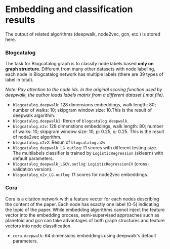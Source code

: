 # Embedding and classification results

The output of related algorithms (deepwalk, node2vec, gcn, etc.) is stored
here. 

### Blogcatalog

The task for Blogcatalog graph is to classify node labels based **only on graph
structure**. Different from many other datasets with node labeling, each node 
in Blogcatalog network has multiple labels (there are 39 types of label in total).

_Note: Pay attention to the node ids. In the original scoring function used by
deepwalk, the author loads labels matrix from a different dataset (.mat file)._

- `blogcatalog.deepwalk`: 128 dimensions embeddings, walk length: 80;
number of walks: 10; skipgram window size: 10.This is the result of deepwalk algorithm.
- `blogcatalog.deepwalk2`: Rerun of `blogcatalog.deepwalk`.
- `blogcatalog.n2v`: 128 dimenstions embeddings, walk length: 80;
number of walks: 10; skipgram window size: 10, p: 0.25, q: 0.25. This is the result
of node2vec algorithm.
- `blogcatalog.n2v2`: Resun of `blogcatalog.n2v`
- `blogcatalog_deepwalk_LG.outlog`: f1 scores with different testing size. The multilabels
classifier is trained by `LogisticRegression` (sklearn) with default parameters.
- `blogcatalog_deepwalk_LGCV.outlog`: `LogisticRegressionCV` (cross-validation version).
- `blogcatalog_n2v_LG.outlog`: f1 scores for node2vec embeddings.

### Cora

Cora is a citation network with a feature vector for each nodes describing the
content of the paper. Each node has exactly one label (0-5) indicating the topic
of the paper. While embedding algorithms cannot inject the feature vector into
the embedding process, semi-supervised approaches such as planetoid and gcn can
take advantages of both graph structures and feature vectors into node classification.

- `cora.deepwalk`: 64 dimensions embeddings using deepwalk's default parameters.
